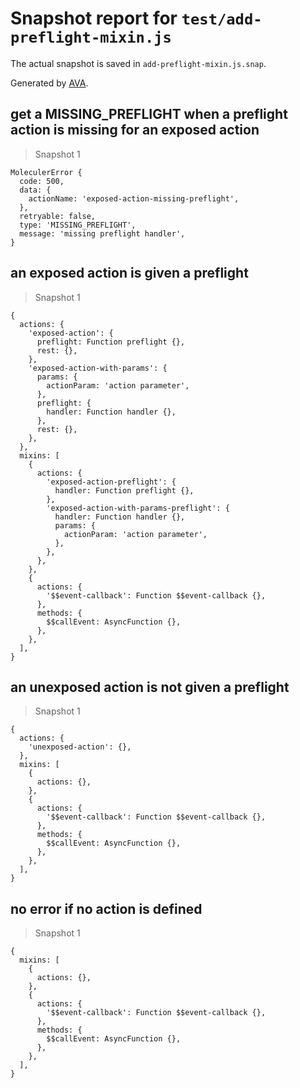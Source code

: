 # Snapshot report for `test/add-preflight-mixin.js`

The actual snapshot is saved in `add-preflight-mixin.js.snap`.

Generated by [AVA](https://avajs.dev).

## get a MISSING_PREFLIGHT when a preflight action is missing for an exposed action

> Snapshot 1

    MoleculerError {
      code: 500,
      data: {
        actionName: 'exposed-action-missing-preflight',
      },
      retryable: false,
      type: 'MISSING_PREFLIGHT',
      message: 'missing preflight handler',
    }

## an exposed action is given a preflight

> Snapshot 1

    {
      actions: {
        'exposed-action': {
          preflight: Function preflight {},
          rest: {},
        },
        'exposed-action-with-params': {
          params: {
            actionParam: 'action parameter',
          },
          preflight: {
            handler: Function handler {},
          },
          rest: {},
        },
      },
      mixins: [
        {
          actions: {
            'exposed-action-preflight': {
              handler: Function preflight {},
            },
            'exposed-action-with-params-preflight': {
              handler: Function handler {},
              params: {
                actionParam: 'action parameter',
              },
            },
          },
        },
        {
          actions: {
            '$$event-callback': Function $$event-callback {},
          },
          methods: {
            $$callEvent: AsyncFunction {},
          },
        },
      ],
    }

## an unexposed action is not given a preflight

> Snapshot 1

    {
      actions: {
        'unexposed-action': {},
      },
      mixins: [
        {
          actions: {},
        },
        {
          actions: {
            '$$event-callback': Function $$event-callback {},
          },
          methods: {
            $$callEvent: AsyncFunction {},
          },
        },
      ],
    }

## no error if no action is defined

> Snapshot 1

    {
      mixins: [
        {
          actions: {},
        },
        {
          actions: {
            '$$event-callback': Function $$event-callback {},
          },
          methods: {
            $$callEvent: AsyncFunction {},
          },
        },
      ],
    }
